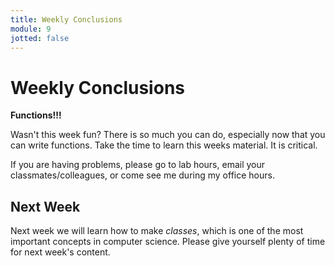 ```yaml
---
title: Weekly Conclusions
module: 9
jotted: false
---
```


# Weekly Conclusions

**Functions!!!**

Wasn't this week fun? There is so much you can do, especially now that you can write functions. Take the time to learn this weeks material. It is critical.

If you are having problems, please go to lab hours, email your classmates/colleagues, or come see me during my office hours.

## Next Week

Next week we will learn how to make _classes_, which is one of the most important concepts in computer science. Please give yourself plenty of time for next week's content.
